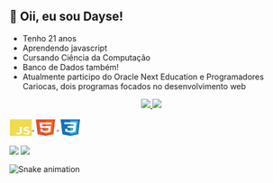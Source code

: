 ## :blossom: Oii, eu sou Dayse!

<ul>
<li>Tenho 21 anos</li>
<li>Aprendendo javascript</li>
<li>Cursando Ciência da Computação</li>
<li>Banco de Dados também!</li>
<li>Atualmente participo do Oracle Next Education e Programadores Cariocas, dois programas focados no desenvolvimento web</li>
</ul>
<div align="center">
  <a href="https://github.com/dayseCampos">
  <img height="175em" src="https://github-readme-stats.vercel.app/api?username=dayseCampos&show_icons=true&theme=radical&include_all_commits=true&count_private=true"/>
  <img height="180em" src="https://github-readme-stats.vercel.app/api/top-langs/?username=dayseCampos&layout=compact&langs_count=7&theme=radical"/>
</div>

<div style="display: inline_block"><br>
  <img align="center" alt="" height="30" width="40" src="https://raw.githubusercontent.com/devicons/devicon/master/icons/javascript/javascript-plain.svg">
  <img align="center" alt="" height="30" width="40" src="https://raw.githubusercontent.com/devicons/devicon/master/icons/html5/html5-original.svg">
  <img align="center" alt="" height="30" width="40" src="https://raw.githubusercontent.com/devicons/devicon/master/icons/css3/css3-original.svg">
</div>
<br>
<div> 
  <a href="https://www.linkedin.com/in/dayse-campos-dev/" target="_blank"><img src="https://img.shields.io/badge/-LinkedIn-%230077B5?style=for-the-badge&logo=linkedin&logoColor=white" target="_blank"></a> 
  <a href = "mailto:daysekelly31@gmail.com.com"><img src="https://img.shields.io/badge/Gmail-D14836?style=for-the-badge&logo=gmail&logoColor=white"></a>

![Snake animation](https://github.com/dayseCampos/dayseCampos/blob/output/github-contribution-grid-snake.svg)

</div>
